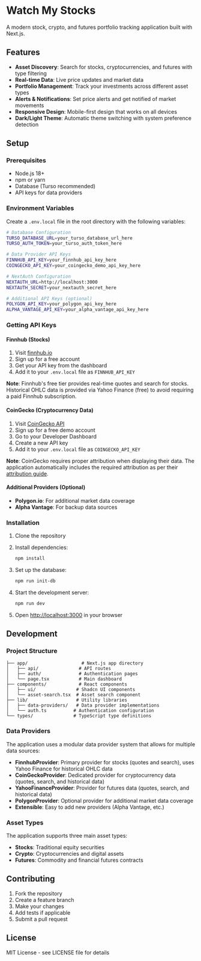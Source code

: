 # Watch My Stocks

A modern stock, crypto, and futures portfolio tracking application built with Next.js.

## Features

- **Asset Discovery**: Search for stocks, cryptocurrencies, and futures with type filtering
- **Real-time Data**: Live price updates and market data
- **Portfolio Management**: Track your investments across different asset types
- **Alerts & Notifications**: Set price alerts and get notified of market movements
- **Responsive Design**: Mobile-first design that works on all devices
- **Dark/Light Theme**: Automatic theme switching with system preference detection

## Setup

### Prerequisites

- Node.js 18+ 
- npm or yarn
- Database (Turso recommended)
- API keys for data providers

### Environment Variables

Create a `.env.local` file in the root directory with the following variables:

```bash
# Database Configuration
TURSO_DATABASE_URL=your_turso_database_url_here
TURSO_AUTH_TOKEN=your_turso_auth_token_here

# Data Provider API Keys
FINNHUB_API_KEY=your_finnhub_api_key_here
COINGECKO_API_KEY=your_coingecko_demo_api_key_here

# NextAuth Configuration
NEXTAUTH_URL=http://localhost:3000
NEXTAUTH_SECRET=your_nextauth_secret_here

# Additional API Keys (optional)
POLYGON_API_KEY=your_polygon_api_key_here
ALPHA_VANTAGE_API_KEY=your_alpha_vantage_api_key_here
```

### Getting API Keys

#### Finnhub (Stocks)
1. Visit [finnhub.io](https://finnhub.io)
2. Sign up for a free account
3. Get your API key from the dashboard
4. Add it to your `.env.local` file as `FINNHUB_API_KEY`

**Note**: Finnhub's free tier provides real-time quotes and search for stocks. Historical OHLC data is provided via Yahoo Finance (free) to avoid requiring a paid Finnhub subscription.

#### CoinGecko (Cryptocurrency Data)
1. Visit [CoinGecko API](https://www.coingecko.com/en/api)
2. Sign up for a free demo account
3. Go to your Developer Dashboard
4. Create a new API key
5. Add it to your `.env.local` file as `COINGECKO_API_KEY`

**Note**: CoinGecko requires proper attribution when displaying their data. The application automatically includes the required attribution as per their [attribution guide](https://brand.coingecko.com/resources/attribution-guide).

#### Additional Providers (Optional)
- **Polygon.io**: For additional market data coverage
- **Alpha Vantage**: For backup data sources

### Installation

1. Clone the repository
2. Install dependencies:
   ```bash
   npm install
   ```

3. Set up the database:
   ```bash
   npm run init-db
   ```

4. Start the development server:
   ```bash
   npm run dev
   ```

5. Open [http://localhost:3000](http://localhost:3000) in your browser

## Development

### Project Structure

```
├── app/                    # Next.js app directory
│   ├── api/               # API routes
│   ├── auth/              # Authentication pages
│   └── page.tsx           # Main dashboard
├── components/            # React components
│   ├── ui/               # Shadcn UI components
│   └── asset-search.tsx  # Asset search component
├── lib/                  # Utility libraries
│   ├── data-providers/   # Data provider implementations
│   └── auth.ts          # Authentication configuration
└── types/               # TypeScript type definitions
```

### Data Providers

The application uses a modular data provider system that allows for multiple data sources:

- **FinnhubProvider**: Primary provider for stocks (quotes and search), uses Yahoo Finance for historical OHLC data
- **CoinGeckoProvider**: Dedicated provider for cryptocurrency data (quotes, search, and historical data)
- **YahooFinanceProvider**: Provider for futures data (quotes, search, and historical data)
- **PolygonProvider**: Optional provider for additional market data coverage
- **Extensible**: Easy to add new providers (Alpha Vantage, etc.)

### Asset Types

The application supports three main asset types:

- **Stocks**: Traditional equity securities
- **Crypto**: Cryptocurrencies and digital assets  
- **Futures**: Commodity and financial futures contracts

## Contributing

1. Fork the repository
2. Create a feature branch
3. Make your changes
4. Add tests if applicable
5. Submit a pull request

## License

MIT License - see LICENSE file for details
